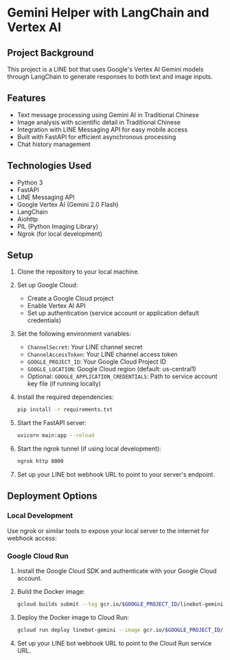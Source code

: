 # Gemini Helper with LangChain and Vertex AI

## Project Background

This project is a LINE bot that uses Google's Vertex AI Gemini models through LangChain to generate responses to both text and image inputs.

## Features

- Text message processing using Gemini AI in Traditional Chinese
- Image analysis with scientific detail in Traditional Chinese
- Integration with LINE Messaging API for easy mobile access
- Built with FastAPI for efficient asynchronous processing
- Chat history management

## Technologies Used

- Python 3
- FastAPI
- LINE Messaging API
- Google Vertex AI (Gemini 2.0 Flash)
- LangChain
- Aiohttp
- PIL (Python Imaging Library)
- Ngrok (for local development)

## Setup

1. Clone the repository to your local machine.
2. Set up Google Cloud:
   - Create a Google Cloud project
   - Enable Vertex AI API
   - Set up authentication (service account or application default credentials)

3. Set the following environment variables:
   - `ChannelSecret`: Your LINE channel secret
   - `ChannelAccessToken`: Your LINE channel access token
   - `GOOGLE_PROJECT_ID`: Your Google Cloud Project ID
   - `GOOGLE_LOCATION`: Google Cloud region (default: us-central1)
   - Optional: `GOOGLE_APPLICATION_CREDENTIALS`: Path to service account key file (if running locally)

4. Install the required dependencies:

   ```bash
   pip install -r requirements.txt
   ```

5. Start the FastAPI server:

   ```bash
   uvicorn main:app --reload
   ```

6. Start the ngrok tunnel (if using local development):

   ```bash
   ngrok http 8000
   ```

7. Set up your LINE bot webhook URL to point to your server's endpoint.

## Deployment Options

### Local Development

Use ngrok or similar tools to expose your local server to the internet for webhook access:

### Google Cloud Run

1. Install the Google Cloud SDK and authenticate with your Google Cloud account.
2. Build the Docker image:

   ```bash
   gcloud builds submit --tag gcr.io/$GOOGLE_PROJECT_ID/linebot-gemini
   ```

3. Deploy the Docker image to Cloud Run:

   ```bash
   gcloud run deploy linebot-gemini --image gcr.io/$GOOGLE_PROJECT_ID/linebot-gemini --platform managed --region $GOOGLE_LOCATION --allow-unauthenticated
   ```

4. Set up your LINE bot webhook URL to point to the Cloud Run service URL.
